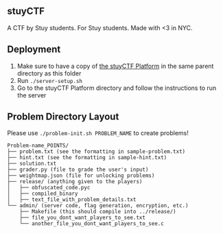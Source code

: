 stuyCTF
-------

A CTF by Stuy students. For Stuy students. Made with <3 in NYC.

## Deployment

1. Make sure to have a copy of [the stuyCTF Platform](https://github.com/stuyCTF/stuyCTF-Platform) in the same parent directory as this folder
2. Run `./server-setup.sh`
3. Go to the stuyCTF Platform directory and follow the instructions to run the server

## Problem Directory Layout

Please use `./problem-init.sh PROBLEM_NAME` to create problems!

```
Problem-name_POINTS/
├── problem.txt (see the formatting in sample-problem.txt)
├── hint.txt (see the formatting in sample-hint.txt)
├── solution.txt
├── grader.py (file to grade the user's input)
├── weightmap.json (file for unlocking problems)
├── release/ (anything given to the players)
│   ├── obfuscated_code.pyc
│   ├── compiled_binary
│   ├── text_file_with_problem_details.txt
└── admin/ (server code, flag generation, encryption, etc.)
    ├── Makefile (this should compile into ../release/)
    ├── file_you_dont_want_players_to_see.txt
    └── another_file_you_dont_want_players_to_see.c
```
